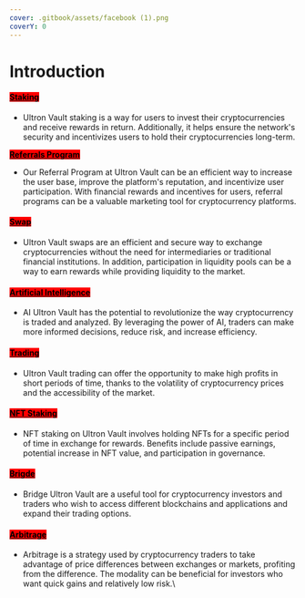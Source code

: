 ```yaml
---
cover: .gitbook/assets/facebook (1).png
coverY: 0
---
```


# Introduction



#### <mark style="background-color:red;"></mark>[<mark style="background-color:red;">Staking</mark>](./#staking)<mark style="background-color:red;"></mark>

* Ultron Vault staking is a way for users to invest their cryptocurrencies and receive rewards in return. Additionally, it helps ensure the network's security and incentivizes users to hold their cryptocurrencies long-term.

<mark style="background-color:red;">****</mark>[<mark style="background-color:red;">**Referrals Program**</mark> ](features/referrals-program.md)<mark style="background-color:red;">****</mark>

* Our Referral Program at Ultron Vault can be an efficient way to increase the user base, improve the platform's reputation, and incentivize user participation. With financial rewards and incentives for users, referral programs can be a valuable marketing tool for cryptocurrency platforms.

#### <mark style="background-color:red;"></mark>[<mark style="background-color:red;">Swap</mark>](./#swap)<mark style="background-color:red;"></mark>

* Ultron Vault swaps are an efficient and secure way to exchange cryptocurrencies without the need for intermediaries or traditional financial institutions. In addition, participation in liquidity pools can be a way to earn rewards while providing liquidity to the market.

#### <mark style="background-color:red;"></mark>[<mark style="background-color:red;">Artificial Intelligence</mark> ](features/artificial-inteligences.md)<mark style="background-color:red;"></mark>

* AI Ultron Vault has the potential to revolutionize the way cryptocurrency is traded and analyzed. By leveraging the power of AI, traders can make more informed decisions, reduce risk, and increase efficiency.

#### <mark style="background-color:red;"></mark>[<mark style="background-color:red;">Trading</mark> ](./#trading)<mark style="background-color:red;"></mark>

* Ultron Vault trading can offer the opportunity to make high profits in short periods of time, thanks to the volatility of cryptocurrency prices and the accessibility of the market.

#### <mark style="background-color:red;"></mark>[<mark style="background-color:red;">NFT Staking</mark>](features/nft-staking.md)<mark style="background-color:red;"></mark>

* NFT staking on Ultron Vault involves holding NFTs for a specific period of time in exchange for rewards. Benefits include passive earnings, potential increase in NFT value, and participation in governance.

#### <mark style="background-color:red;"></mark>[<mark style="background-color:red;">Brigde</mark>](./#brigde)<mark style="background-color:red;"></mark>

* Bridge Ultron Vault are a useful tool for cryptocurrency investors and traders who wish to access different blockchains and applications and expand their trading options.

#### <mark style="background-color:red;"></mark>[<mark style="background-color:red;">Arbitrage</mark>](./#arbitrage)<mark style="background-color:red;"></mark>

* Arbitrage is a strategy used by cryptocurrency traders to take advantage of price differences between exchanges or markets, profiting from the difference. The modality can be beneficial for investors who want quick gains and relatively low risk.\
